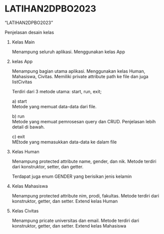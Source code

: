 # LATIHAN2DPBO2023
“LATIHAN2DPBO2023”

Penjelasan desain kelas

1. Kelas Main
  
    Menampung seluruh aplikasi. Menggunakan kelas App
    
 2. kelas App
 
    Menampung bagian utama aplikasi. Menggunakan kelas Human, Mahasiswa, Civitas. Memiliki private attribute path ke file dan juga listCivitas
    
    Terdiri dari 3 metode utama: start, run, exit;
    
      a) start <br>
        Metode yang memuat data-data dari file.
        
      b) run <br>
        Metode yang memuat pemrosesan query dan CRUD. Penjelasan lebih detail di bawah.
        
      c) exit <br>
        MEtode yang memasukkan data-data ke dalam file
  
 3. Kelas Human
  
    Menampung protected attribute name, gender, dan nik. Metode terdiri dari konstruktor, setter, dan getter.
    
    Terdapat juga enum GENDER yang berisikan jenis kelamin
 
  4. Kelas Mahasiswa
  
     Menampung protected attribute nim, prodi, fakultas. Metode terdiri dari konstruktor, getter, dan setter. Extend kelas Human
     
  5. Kelas Civitas
  
     Menampung pricate universitas dan email. Metode terdiri dari konstruktor, getter, dan setter. Extend kelas Mahasiswa

